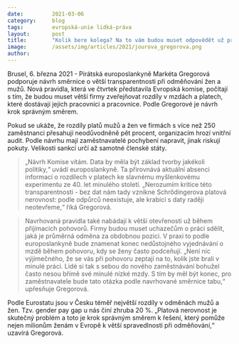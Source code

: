 ```yaml
---
date:         2021-03-06
category:     blog
tags:         evropská-unie lidká-práva
layout:       post
title:        "Kolik bere kolega? Na to vám budou muset odpovědět už při pohovoru, počítá s tím návrh směrnice"
image:        /assets/img/articles/2021/jourova_gregorova.png
author:       
---
```


Brusel, 6. března 2021 - Pirátská europoslankyně Markéta Gregorová podporuje návrh směrnice o větší transparentnosti při odměňování žen a mužů. Nová pravidla, která ve čtvrtek představila Evropská komise, počítají s tím, že budou muset větší firmy zveřejňovat rozdíly v mzdách a platech, které dostávají jejich pracovníci a pracovnice. Podle Gregorové je návrh krok správným směrem.

Pokud se ukáže, že rozdíly platů mužů a žen ve firmách s více než 250 zaměstnanci přesahují neodůvodněně pět procent, organizacím hrozí vnitřní audit. Podle návrhu mají zaměstnavatelé pochybení napravit, jinak riskují pokuty. Velikosti sankcí určí až samotné členské státy.

> „Návrh Komise vítám. Data by měla být základ tvorby jakékoli politiky,“ uvádí europoslankyně. Ta přirovnává aktuální absenci informací o rozdílech v platech ke slavnému myšlenkovému experimentu ze 40. let minulého století. „Nerozumím kritice této transparentnosti - bez dat nám tady vznikne Schrődingerova platová nerovnost: podle odpůrců neexistuje, ale krabici s daty raději neotevřeme,“ říká Gregorová.

> Navrhovaná pravidla také nabádají k větší otevřenosti už během přijímacích pohovorů. Firmy budou muset uchazečům o práci sdělit, jaká je průměrná odměna za obdobnou pozici. V praxi to podle europoslankyně bude znamenat konec nedůstojného vyjednávání o mzdě během pohovoru, kdy se ženy často podceňují. „Není nic výjimečného, že se vás při pohovoru zeptají na to, kolik jste brali v minulé práci. Lidé si tak s sebou do nového zaměstnávání bohužel často nesou břímě své minulé nízké mzdy. S tím by měl být konec, pro zaměstnavatele bude tato otázka podle navrhované směrnice tabu,“ upřesňuje Gregorová.  

Podle Eurostatu jsou v Česku téměř největší rozdíly v odměnách mužů a žen. Tzv. gender pay gap u nás činí zhruba 20 %. „Platová nerovnost je skutečný problém a toto je krok správným směrem k řešení, který pomůže nejen milionům ženám v Evropě k větší spravedlnosti při odměňování,“ uzavírá Gregorová. 
